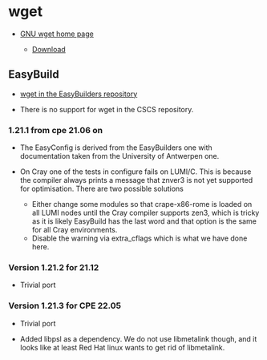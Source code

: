 # wget

  * [GNU wget home page](https://www.gnu.org/software/wget/)

      * [Download](https://ftp.gnu.org/gnu/wget/)

## EasyBuild

  * [wget in the EasyBuilders repository]()

  * There is no support for wget in the CSCS repository.


### 1.21.1 from cpe 21.06 on

  * The EasyConfig is derived from the EasyBuilders one with documentation taken from
    the University of Antwerpen one.

  * On Cray one of the tests in configure fails on LUMI/C. This is because
    the compiler always prints a message that znver3 is not yet supported
    for optimisation. There are two possible solutions
      * Either change some modules so that crape-x86-rome is loaded on all
        LUMI nodes until the Cray compiler supports zen3, which is tricky as
        it is likely EasyBuild has the last word and that option is the same
        for all Cray environments.
      * Disable the warning via extra_cflags which is what we have done here.

### Version 1.21.2 for 21.12

  * Trivial port

### Version 1.21.3 for CPE 22.05

  * Trivial port

  * Added libpsl as a dependency. We do not use libmetalink though, and it looks
    like at least Red Hat linux wants to get rid of libmetalink.



